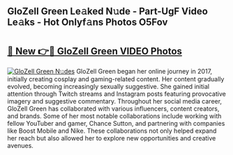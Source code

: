## GloZell Green Le𝚊ked N𝚞de - Part-UgF Video Le𝚊ks - Hot Onlyf𝚊ns Photos O5Fov

# <h2><a href="http://ac24753.deff.icu/?id=GloZell+Green">🔗 New 👉🔴 GloZell Green VIDEO Photos</a></h2>

[![GloZell Green N𝚞des](https://i.imgur.com/rIISA9y.gif)](http://ac24753.deff.icu/?id=GloZell+Green)
GloZell Green began her online journey in 2017, initially creating cosplay and gaming-related content. Her content gradually evolved, becoming increasingly sexually suggestive. She gained initial attention through Twitch streams and Instagram posts featuring provocative imagery and suggestive commentary. Throughout her social media career, GloZell Green has collaborated with various influencers, content creators, and brands. Some of her most notable collaborations include working with fellow YouTuber and gamer, Chance Sutton, and partnering with companies like Boost Mobile and Nike. These collaborations not only helped expand her reach but also allowed her to explore new opportunities and creative avenues.
